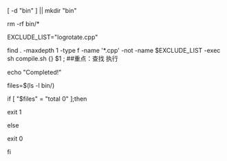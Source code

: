 [ -d "bin" ] || mkdir "bin"

rm -rf bin/*

EXCLUDE_LIST="logrotate.cpp"

find . -maxdepth 1 -type f -name '*.cpp' -not -name $EXCLUDE_LIST -exec sh compile.sh {} $1 \; ##重点：查找 执行

echo "Completed!"


files=$(ls -l bin/)

if [ "$files" = "total 0" ];then

  exit 1
  
else

  exit 0
  
fi
